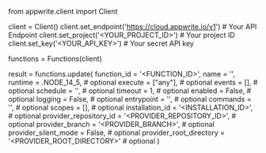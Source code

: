 from appwrite.client import Client

client = Client()
client.set_endpoint('https://cloud.appwrite.io/v1') # Your API Endpoint
client.set_project('<YOUR_PROJECT_ID>') # Your project ID
client.set_key('<YOUR_API_KEY>') # Your secret API key

functions = Functions(client)

result = functions.update(
    function_id = '<FUNCTION_ID>',
    name = '<NAME>',
    runtime = .NODE_14_5, # optional
    execute = ["any"], # optional
    events = [], # optional
    schedule = '', # optional
    timeout = 1, # optional
    enabled = False, # optional
    logging = False, # optional
    entrypoint = '<ENTRYPOINT>', # optional
    commands = '<COMMANDS>', # optional
    scopes = [], # optional
    installation_id = '<INSTALLATION_ID>', # optional
    provider_repository_id = '<PROVIDER_REPOSITORY_ID>', # optional
    provider_branch = '<PROVIDER_BRANCH>', # optional
    provider_silent_mode = False, # optional
    provider_root_directory = '<PROVIDER_ROOT_DIRECTORY>' # optional
)
